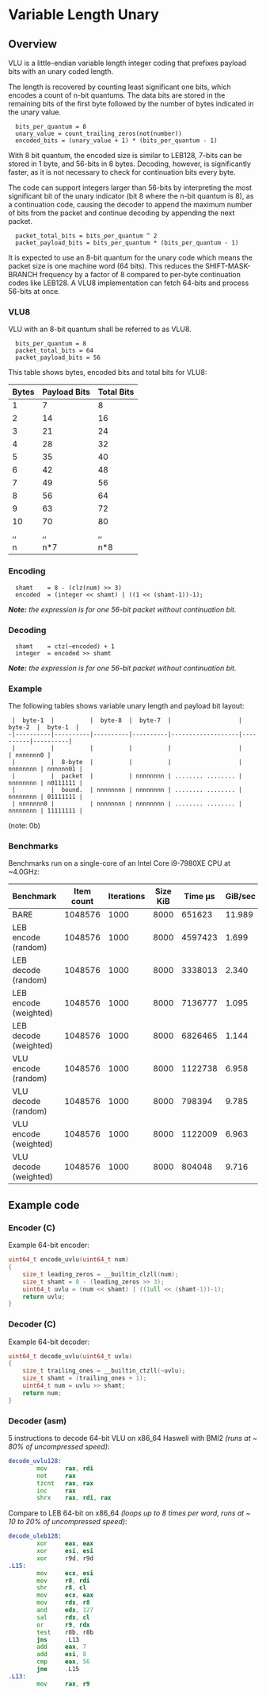 # Variable Length Unary

## Overview

VLU is a little-endian variable length integer coding
that prefixes payload bits with an unary coded length.

The length is recovered by counting least significant one
bits, which encodes a count of n-bit quantums. The data bits
are stored in the remaining bits of the first byte followed
by the number of bytes indicated in the unary value.

```
  bits_per_quantum = 8
  unary_value = count_trailing_zeros(not(number))
  encoded_bits = (unary_value + 1) * (bits_per_quantum - 1)
```

With 8 bit quantum, the encoded size is similar to LEB128, 
7-bits can be stored in 1 byte, and 56-bits in 8 bytes.
Decoding, however, is significantly faster, as it is not
necessary to check for continuation bits every byte.

The code can support integers larger than 56-bits by
interpreting the most significant bit of the unary indicator
(bit 8 where the n-bit quantum is 8), as a continuation code,
causing the decoder to append the maximum number of bits from
the packet and continue decoding by appending the next packet.

```
  packet_total_bits = bits_per_quantum ^ 2
  packet_payload_bits = bits_per_quantum * (bits_per_quantum - 1)
```

It is expected to use an 8-bit quantum for the unary code
which means the packet size is one machine word (64 bits).
This reduces the SHIFT-MASK-BRANCH frequency by a factor of 8
compared to per-byte continuation codes like LEB128. A VLU8
implementation can fetch 64-bits and process 56-bits at once.


### VLU8

VLU with an 8-bit quantum shall be referred to as VLU8.

```
  bits_per_quantum = 8
  packet_total_bits = 64
  packet_payload_bits = 56
```

This table shows bytes, encoded bits and total bits for VLU8:

| Bytes | Payload Bits |   Total Bits |
|-------|--------------|--------------|
|     1 |            7 |            8 |
|     2 |           14 |           16 |
|     3 |           21 |           24 |
|     4 |           28 |           32 |
|     5 |           35 |           40 |
|     6 |           42 |           48 |
|     7 |           49 |           56 |
|     8 |           56 |           64 |
|     9 |           63 |           72 |
|    10 |           70 |           80 |
|    ,, |           ,, |           ,, |
|     n |          n*7 |          n*8 |

### Encoding

```
  shamt    = 8 - (clz(num) >> 3)
  encoded  = (integer << shamt) | ((1 << (shamt-1))-1);
```

_**Note:** the expression is for one 56-bit packet without continuation bit._

### Decoding

```
  shamt    = ctz(~encoded) + 1
  integer  = encoded >> shamt
```

_**Note:** the expression is for one 56-bit packet without continuation bit._

### Example

The following tables shows variable unary length and payload bit layout:

```
 |  byte-1  |          |  byte-8  |  byte-7  |                   |  byte-2  |  byte-1  |
-|----------|----------|----------|----------|-------------------|----------|----------|
 |          |          |          |          |                   |          | nnnnnnn0 |
 |          |  8-byte  |          |          |                   | nnnnnnnn | nnnnnn01 |
 |          |  packet  |          | nnnnnnnn | ........ ........ | nnnnnnnn | n0111111 |
 |          |  bound.  | nnnnnnnn | nnnnnnnn | ........ ........ | nnnnnnnn | 01111111 |
 | nnnnnnn0 |          | nnnnnnnn | nnnnnnnn | ........ ........ | nnnnnnnn | 11111111 |
```

(note: 0b)

### Benchmarks

Benchmarks run on a single-core of an Intel Core i9-7980XE CPU at \~4.0GHz:

|Benchmark                     |Item count|Iterations|Size KiB  |Time µs   |GiB/sec   |
|------------------------------|----------|----------|----------|----------|----------|
|BARE                          |1048576   |1000      |8000      |651623    |   11.989 |
|LEB encode (random)           |1048576   |1000      |8000      |4597423   |    1.699 |
|LEB decode (random)           |1048576   |1000      |8000      |3338013   |    2.340 |
|LEB encode (weighted)         |1048576   |1000      |8000      |7136777   |    1.095 |
|LEB decode (weighted)         |1048576   |1000      |8000      |6826465   |    1.144 |
|VLU encode (random)           |1048576   |1000      |8000      |1122738   |    6.958 |
|VLU decode (random)           |1048576   |1000      |8000      |798394    |    9.785 |
|VLU encode (weighted)         |1048576   |1000      |8000      |1122009   |    6.963 |
|VLU decode (weighted)         |1048576   |1000      |8000      |804048    |    9.716 |

## Example code

### Encoder (C)

Example 64-bit encoder:

```C
uint64_t encode_uvlu(uint64_t num)
{
    size_t leading_zeros = __builtin_clzll(num);
    size_t shamt = 8 - (leading_zeros >> 3);
    uint64_t uvlu = (num << shamt) | ((1ull << (shamt-1))-1);
    return uvlu;
}
```

### Decoder (C)

Example 64-bit decoder:

```C
uint64_t decode_uvlu(uint64_t uvlu)
{
    size_t trailing_ones = __builtin_ctzll(~uvlu);
    size_t shamt = (trailing_ones + 1);
    uint64_t num = uvlu >> shamt;
    return num;
}
```

### Decoder (asm)

5 instructions to decode 64-bit VLU on x86_64 Haswell with BMI2 _(runs at ~ 80% of uncompressed speed)_:

```asm
decode_uvlu128:
        mov     rax, rdi
        not     rax
        tzcnt   rax, rax
        inc     rax
        shrx    rax, rdi, rax
```

Compare to LEB 64-bit on x86_64 _(loops up to 8 times per word, runs at ~ 10 to 20% of uncompressed speed)_:

```asm
decode_uleb128:
        xor     eax, eax
        xor     esi, esi
        xor     r9d, r9d
.L15:
        mov     ecx, esi
        mov     r8, rdi
        shr     r8, cl
        mov     ecx, eax
        mov     rdx, r8
        and     edx, 127
        sal     rdx, cl
        or      r9, rdx
        test    r8b, r8b
        jns     .L13
        add     eax, 7
        add     esi, 8
        cmp     eax, 56
        jne     .L15
.L13:
        mov     rax, r9
```